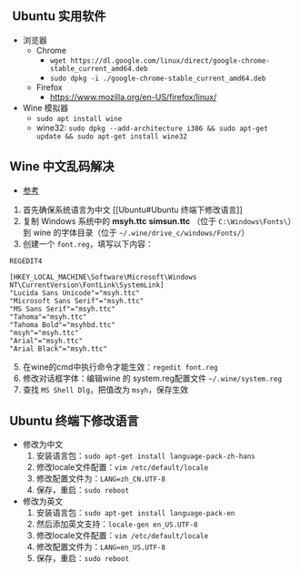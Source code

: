 ##  Ubuntu 实用软件

- 浏览器
	- Chrome
		- `wget https://dl.google.com/linux/direct/google-chrome-stable_current_amd64.deb`
		- `sudo dpkg -i ./google-chrome-stable_current_amd64.deb`
	- Firefox
		- https://www.mozilla.org/en-US/firefox/linux/
- Wine 模拟器
	- `sudo apt install wine`
	- wine32: `sudo dpkg --add-architecture i386 && sudo apt-get update && sudo apt-get install wine32`

## Wine 中文乱码解决

- [参考](https://juejin.cn/post/6844903917742981128)
1. 首先确保系统语言为中文 [[Ubuntu#Ubuntu 终端下修改语言]]
3. 复制 Windows 系统中的 **msyh.ttc** **simsun.ttc** （位于 `C:\Windows\Fonts\`）到 wine 的字体目录（位于 `~/.wine/drive_c/windows/Fonts/`） 
4. 创建一个 `font.reg`，填写以下内容：
```reg
REGEDIT4
 
[HKEY_LOCAL_MACHINE\Software\Microsoft\Windows NT\CurrentVersion\FontLink\SystemLink]
"Lucida Sans Unicode"="msyh.ttc"
"Microsoft Sans Serif"="msyh.ttc"
"MS Sans Serif"="msyh.ttc"
"Tahoma"="msyh.ttc"
"Tahoma Bold"="msyhbd.ttc"
"msyh"="msyh.ttc"
"Arial"="msyh.ttc"
"Arial Black"="msyh.ttc"
```
5. 在wine的cmd中执行命令才能生效：`regedit font.reg`
6. 修改对话框字体：编辑wine 的 system.reg配置文件 `~/.wine/system.reg`
7. 查找 `MS Shell Dlg`，把值改为 `msyh`，保存生效
## Ubuntu 终端下修改语言

- 修改为中文
	1. 安装语言包：`sudo apt-get install language-pack-zh-hans`
	2. 修改locale文件配置：`vim /etc/default/locale`
	3. 修改配置文件为：`LANG=zh_CN.UTF-8`
	4. 保存，重启：`sudo reboot`
- 修改为英文
	1. 安装语言包：`sudo apt-get install language-pack-en`
	2. 然后添加英文支持：`locale-gen en_US.UTF-8`
	3. 修改locale文件配置：`vim /etc/default/locale`
	4. 修改配置文件为：`LANG=en_US.UTF-8`
	5. 保存，重启：`sudo reboot`
